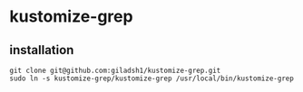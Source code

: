 # kustomize-grep

## installation
```
git clone git@github.com:giladsh1/kustomize-grep.git
sudo ln -s kustomize-grep/kustomize-grep /usr/local/bin/kustomize-grep
```
